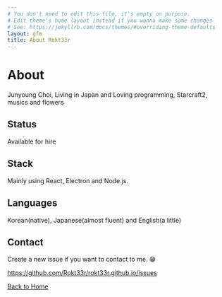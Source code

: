 ```yaml
---
# You don't need to edit this file, it's empty on purpose.
# Edit theme's home layout instead if you wanna make some changes
# See: https://jekyllrb.com/docs/themes/#overriding-theme-defaults
layout: gfm
title: About Rokt33r
---
```


# About

Junyoung Choi, Living in Japan and Loving programming, Starcraft2, musics and flowers

## Status

Available for hire

## Stack

Mainly using React, Electron and Node.js.

## Languages

Korean(native), Japanese(almost fluent) and English(a little)

## Contact

Create a new issue if you want to contact to me. :grin:

https://github.com/Rokt33r/rokt33r.github.io/issues

<a href="/">Back to Home</a>